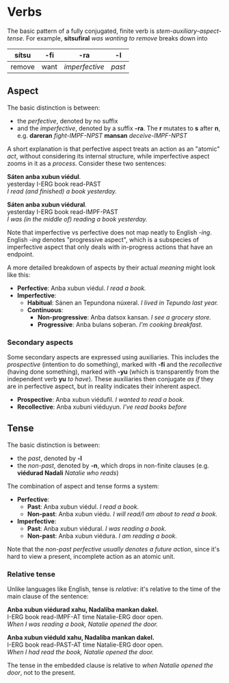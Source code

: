 # Verbs

The basic pattern of a fully conjugated, finite verb is _stem-auxiliary-aspect-tense_. For example, **sítsufiral** _was wanting to remove_ breaks down into

| sítsu  | -fi  | -ra            | -l     |
| ------ | ---- | -------------- | ------ |
| remove | want | _imperfective_ | _past_ |

## Aspect

The basic distinction is between:

- the _perfective_, denoted by no suffix
- and the _imperfective_, denoted by a suffix **-ra**. The **r** mutates to **s** after **n**, e.g. **dareran** _fight-IMPF-NPST_ **mansan** _deceive-IMPF-NPST_

A short explanation is that perfective aspect treats an action as an "atomic" _act_, without considering its internal structure, while imperfective aspect zooms in it as a _process_. Consider these two sentences:

**Sáten anba xubun viédul**.\
yesterday I-ERG book read-PAST\
_I read (and finished) a book yesterday._

**Sáten anba xubun viédural**.\
yesterday I-ERG book read-IMPF-PAST\
_I was (in the middle of) reading a book yesterday._

Note that imperfective vs perfective does not map neatly to English _-ing_. English _-ing_ denotes "progressive aspect", which is a subspecies of imperfective aspect that only deals with in-progress actions that have an endpoint.

A more detailed breakdown of aspects by their actual _meaning_ might look like this:

- **Perfective**: Anba xubun viédul. _I read a book._
- **Imperfective**:
  - **Habitual**: Sánen an Tepundona núxeral. _I lived in Tepundo last year._
  - **Continuous**:
    - **Non-progressive**: Anba datsox kansan. _I see a grocery store._
    - **Progressive**: Anba bulans soþeran. _I'm cooking breakfast._

### Secondary aspects

Some secondary aspects are expressed using auxiliaries. This includes the _prospective_ (intention to do something), marked with **-fi** and the _recollective_ (having done something), marked with **-yu** (which is transparently from the independent verb **yu** _to have_). These auxiliaries then conjugate _as if_ they are in perfective aspect, but in reality indicates their inherent aspect.

- **Prospective**: Anba xubun viédufil. _I wanted to read a book._
- **Recollective**: Anba xubuni viéduyun. _I've read books before_

## Tense

The basic distinction is between:

- the _past_, denoted by **-l**
- the _non-past_, denoted by **-n**, which drops in non-finite clauses (e.g. **viédurad Nadali** _Natalie who reads_)

The combination of aspect and tense forms a system:

- **Perfective**:
  - **Past**: Anba xubun viédul. _I read a book._
  - **Non-past**: Anba xubun viédu. _I will read/I am about to read a book._
- **Imperfective**:
  - **Past**: Anba xubun viédural. _I was reading a book._
  - **Non-past**: Anba xubun viédura. _I am reading a book._

Note that the _non-past perfective usually denotes a future action_, since it's hard to view a present, incomplete action as an atomic unit.

### Relative tense

Unlike languages like English, tense is _relative_: it's relative to the time of the main clause of the sentence:

**Anba xubun viédurad xahu, Nadaliba mankan dakel.**\
I-ERG book read-IMPF-AT time Natalie-ERG door open.\
_When I was reading a book, Natalie opened the door._

**Anba xubun viéduld xahu, Nadaliba mankan dakel.**\
I-ERG book read-PAST-AT time Natalie-ERG door open.\
_When I had read the book, Natalie opened the door._

The tense in the embedded clause is relative to _when Natalie opened the door_, not to the present.
